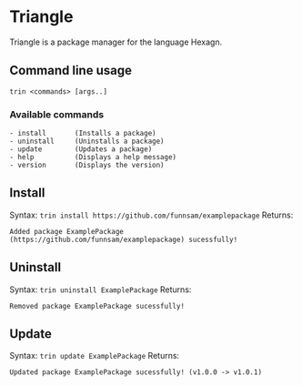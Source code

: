 # Triangle
Triangle is a package manager for the language Hexagn.

## Command line usage
`trin <commands> [args..]`

### Available commands
```
- install       (Installs a package)
- uninstall     (Uninstalls a package)
- update        (Updates a package)
- help          (Displays a help message)
- version       (Displays the version)
```

## Install
Syntax: `trin install https://github.com/funnsam/examplepackage`
Returns:
```
Added package ExamplePackage (https://github.com/funnsam/examplepackage) sucessfully!
```

## Uninstall
Syntax: `trin uninstall ExamplePackage`
Returns:
```ansi
Removed package ExamplePackage sucessfully!
```

## Update
Syntax: `trin update ExamplePackage`
Returns:
```ansi
Updated package ExamplePackage sucessfully! (v1.0.0 -> v1.0.1)
```